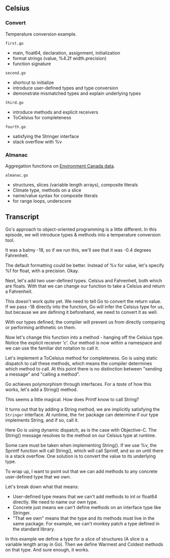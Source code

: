 ## Celsius

### Convert

Temperature conversion example.

`first.go` 

* main, float64, declaration, assignment, initialization
* format strings (value, %4.2f width.precision)
* function signature

`second.go`

* shortcut to initialize
* introduce user-defined types and type conversion
* demonstrate mismatched types and explain underlying types

`third.go`

* introduce methods and explicit receivers
* ToCelsius for completeness

`fourth.go`

* satisfying the Stringer interface
* stack overflow with %v

### Almanac

Aggregation functions on [Environment Canada data](http://edmonton.weatherstats.ca/download.html).

`almanac.go`

* structures, slices (variable length arrays), composite literals
* Climate type, methods on a slice
* name/value syntax for composite literals
* for range loops, underscore

## Transcript

Go's approach to object-oriented programming is a little different. In this episode, we will introduce types & methods into a temperature conversion tool. 

It was a balmy -18, so if we run this, we'll see that it was -0.4 degrees Fahrenheit.

The default formatting could be better. Instead of %v for value, let's specify %f for float, with a precision. Okay.

Next, let's add two user-defined types. Celsius and Fahrenheit, both which are floats. With that we can change our function to take a Celsius and return a Fahrenheit.

This doesn't work quite yet. We need to tell Go to convert the return value. If we pass -18 directly into the function, Go will infer the Celsius type for us, but because we are defining it beforehand, we need to convert it as well.

With our types defined, the compiler will prevent us from directly comparing or performing arithmetic on them.

Now let's change this function into a method - hanging off the Celsius type. Notice the explicit receiver 'c'. Our method is now within a namespace and we can use the familiar dot notation to call it.

Let's implement a ToCelsius method for completeness. Go is using static dispatch to call these methods, which means the compiler determines which method to call. At this point there is no distinction between "sending a message" and "calling a method".

Go achieves polymorphism through interfaces. For a *taste* of how this works, let's add a String() method. 

This seems a little magical. How does Printf know to call String?

It turns out that by adding a String method, we are implicitly satisfying the `Stringer` interface. At runtime, the `fmt` package can determine if our type implements String, and if so, call it. 

Here Go is using dynamic dispatch, as is the case with Objective-C. The String() message resolves to the method on our Celsius type at runtime.

Some care must be taken when implementing String(). If we use %v, the Sprintf function will call String(), which will call Sprintf, and so on until there is a stack overflow. One solution is to convert the value to its underlying type.

To wrap up, I want to point out that we can add methods to any concrete user-defined type that we own.

Let's break down what that means:

* User-defined type means that we can't add methods to int or float64 directly. We need to name our own type.
* Concrete just means we can't define methods on an interface type like Stringer.
* "That we own" means that the type and its methods must live in the same package. For example, we can't monkey patch a type defined in the standard library.

In this example we define a type for a slice of structures (A slice is a variable length array in Go). Then we define Warmest and Coldest methods on that type. And sure enough, it works.


